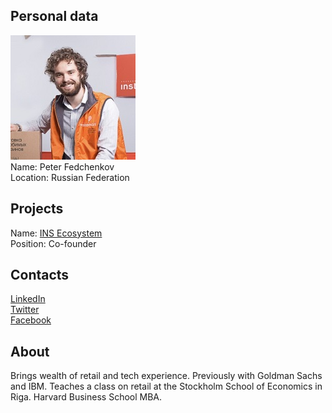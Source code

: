 ## Personal data
![peter fedchenkov photo](photo/peter_fedchenkov.jpg)  
Name:   Peter Fedchenkov  
Location: Russian Federation  
## Projects 
Name: [INS Ecosystem](../projects/ins_ecosystem.md)  
Position: Co-founder   
## Contacts
[LinkedIn](https://www.linkedin.com/in/pfedchenkov/)    
[Twitter](https://twitter.com/pfedchen)  
[Facebook](https://www.facebook.com/peter.fedchenkov)
## About
Brings wealth of retail and tech experience. Previously with Goldman Sachs and IBM. Teaches a class on retail at the Stockholm School of Economics in Riga. Harvard Business School MBA.

